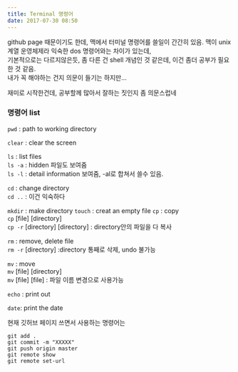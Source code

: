 ```yaml
---
title: Terminal 명령어
date: 2017-07-30 08:50
---
```


github page 때문이기도 한데, 맥에서 터미널 명령어를 쓸일이 간간히 있음.
맥이 unix 계열 운영체제라 익숙한 dos 명령어와는 차이가 있는데,   
기본적으로는 다르지않은듯, 좀 다른 건 shell 개념인 것 같은데, 이건 좀더 공부가 필요한 것 같음.   
내가 꼭 해야하는 건지 의문이 들기는 하지만... 

재미로 시작한건데, 공부할께 많아서 잘하는 짓인지 좀 의문스럽네   

### 명령어 list


`pwd` : path to working directory


`clear` : clear the screen   

`ls` : list files   
`ls -a` : hidden 파일도 보여줌   
`ls -l` : detail information 보여줌, -al로 합쳐서 쓸수 있음.   


`cd` : change directory   
`cd ..` : 이건 익숙하다


`mkdir` : make directory
`touch` : creat an empty file
`cp` : copy   
`cp` [file] [directory]   
`cp -r` [directory] [directory] : directory안의 파일을 다 복사   

`rm` : remove, delete file   
`rm -r` [directory] :directory 통째로 삭제, undo 불가능   

`mv` : move   
`mv` [file] [directory]   
`mv` [file] [file] : 파일 이름 변경으로 사용가능   

`echo` : print out   

`date`: print the date   

 현재 깃허브 페이지 쓰면서 사용하는 명령어는  
  
```
git add .   
git commit -m "XXXXX"   
git push origin master   
git remote show   
git remote set-url    
```   

 




